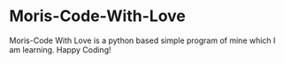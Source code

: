 # Moris-Code-With-Love
Moris-Code With Love is a python based simple program of mine which I am learning. Happy Coding!
